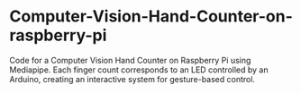# Computer-Vision-Hand-Counter-on-raspberry-pi
Code for a Computer Vision Hand Counter on Raspberry Pi using Mediapipe. Each finger count corresponds to an LED controlled by an Arduino, creating an interactive system for gesture-based control.
